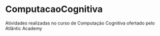 # ComputacaoCognitiva
Atividades realizadas no curso de Computação Cognitiva ofertado pelo Atlântic Academy
